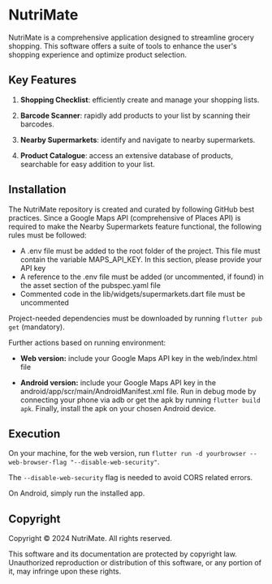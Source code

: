 # NutriMate

NutriMate is a comprehensive application designed to streamline grocery shopping. This software offers a suite of tools to enhance the user's shopping experience and optimize product selection.

## Key Features

1. **Shopping Checklist**: efficiently create and manage your shopping lists.

2. **Barcode Scanner**: rapidly add products to your list by scanning their barcodes.

3. **Nearby Supermarkets**: identify and navigate to nearby supermarkets.

4. **Product Catalogue**: access an extensive database of products, searchable for easy addition to your list.

## Installation

The NutriMate repository is created and curated by following GitHub best practices. Since a Google Maps API (comprehensive of Places API) is required to make the Nearby Supermarkets feature functional, the following rules must be followed: 
- A .env file must be added to the root folder of the project. This file must contain the variable MAPS_API_KEY. In this section, please provide your API key
- A reference to the .env file must be added (or uncommented, if found) in the asset section of the pubspec.yaml file
- Commented code in the lib/widgets/supermarkets.dart file must be uncommented

Project-needed dependencies must be downloaded by running `flutter pub get` (mandatory).

Further actions based on running environment: 

- **Web version:** include your Google Maps API key in the web/index.html file

- **Android version:** include your Google Maps API key in the android/app/scr/main/AndroidManifest.xml file. Run in debug mode by connecting your phone via adb or get the apk by running `flutter build apk`. Finally, install the apk on your chosen Android device.

## Execution

On your machine, for the web version, run `flutter run -d yourbrowser --web-browser-flag "--disable-web-security"`. 

The `--disable-web-security` flag is needed to avoid CORS related errors.

On Android, simply run the installed app.

## Copyright
Copyright © 2024 NutriMate. All rights reserved.

This software and its documentation are protected by copyright law. Unauthorized reproduction or distribution of this software, or any portion of it, may infringe upon these rights.  
